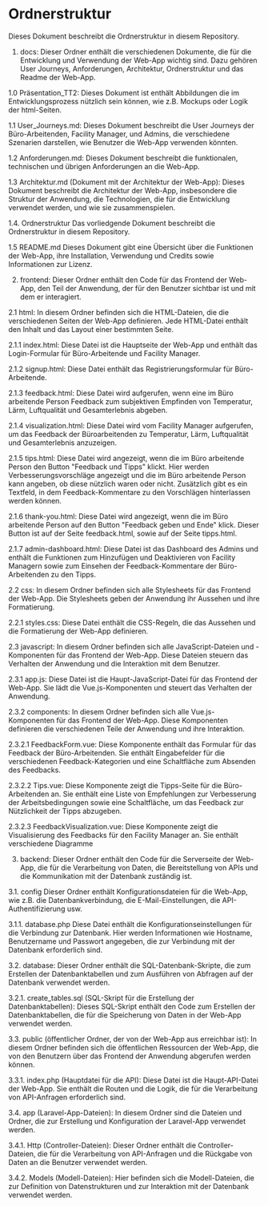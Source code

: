 # Ordnerstruktur
Dieses Dokument beschreibt die Ordnerstruktur in diesem Repository.

1. docs: 
Dieser Ordner enthält die verschiedenen Dokumente, die für die Entwicklung und Verwendung der Web-App wichtig sind. Dazu gehören User Journeys, Anforderungen, Architektur, Ordnerstruktur und das Readme der Web-App.

1.0 Präsentation_TT2:
Dieses Dokument ist enthält Abbildungen die im Entwicklungsprozess nützlich sein können, wie z.B. Mockups oder Logik der html-Seiten. 

1.1 User_Journeys.md: 
Dieses Dokument beschreibt die User Journeys der Büro-Arbeitenden, Facility Manager, und Admins, die verschiedene Szenarien darstellen, wie Benutzer die Web-App verwenden könnten.

1.2 Anforderungen.md: 
Dieses Dokument beschreibt die funktionalen, technischen und übrigen Anforderungen an die Web-App.

1.3 Architektur.md (Dokument mit der Architektur der Web-App): 
Dieses Dokument beschreibt die Architektur der Web-App, insbesondere die Struktur der Anwendung, die Technologien, die für die Entwicklung verwendet werden, und wie sie zusammenspielen.

1.4. Ordnerstruktur
Das vorliedgende Dokument beschreibt die Ordnerstruktur in diesem Repository.

1.5 README.md
Dieses Dokument gibt eine Übersicht über die Funktionen der Web-App, ihre Installation, Verwendung und Credits sowie Informationen zur Lizenz.

2. frontend: 
Dieser Ordner enthält den Code für das Frontend der Web-App, den Teil der Anwendung, der für den Benutzer sichtbar ist und mit dem er interagiert.

2.1 html: 
In diesem Ordner befinden sich die HTML-Dateien, die die verschiedenen Seiten der Web-App definieren. Jede HTML-Datei enthält den Inhalt und das Layout einer bestimmten Seite.

2.1.1 index.html: 
Diese Datei ist die Hauptseite der Web-App und enthält das Login-Formular für Büro-Arbeitende und Facility Manager.

2.1.2 signup.html: 
Diese Datei enthält das Registrierungsformular für Büro-Arbeitende.

2.1.3 feedback.html: 
Diese Datei wird aufgerufen, wenn eine im Büro arbeitende Person Feedback zum subjektiven Empfinden von Temperatur, Lärm, Luftqualität und Gesamterlebnis abgeben.

2.1.4 visualization.html: 
Diese Datei wird vom Facility Manager aufgerufen, um das Feedback der Büroarbeitenden zu Temperatur, Lärm, Luftqualität und Gesamterlebnis anzuzeigen.

2.1.5 tips.html: 
Diese Datei wird angezeigt, wenn die im Büro arbeitende Person den Button "Feedback und Tipps" klickt. Hier werden Verbesserungsvorschläge angezeigt und die im Büro arbeitende Person kann angeben, ob diese nützlich waren oder nicht. Zusätzlich gibt es ein Textfeld, in dem Feedback-Kommentare zu den Vorschlägen hinterlassen werden können.

2.1.6 thank-you.html:
Diese Datei wird angezeigt, wenn die im Büro arbeitende Person auf den Button "Feedback geben und Ende" klick. Dieser Button ist auf der Seite feedback.html, sowie auf der Seite tipps.html.

2.1.7 admin-dashboard.html: 
Diese Datei ist das Dashboard des Admins und enthält die Funktionen zum Hinzufügen und Deaktivieren von Facility Managern sowie zum Einsehen der Feedback-Kommentare der Büro-Arbeitenden zu den Tipps.

2.2 css: 
In diesem Ordner befinden sich alle Stylesheets für das Frontend der Web-App. Die Stylesheets geben der Anwendung ihr Aussehen und ihre Formatierung.

2.2.1 styles.css: 
Diese Datei enthält die CSS-Regeln, die das Aussehen und die Formatierung der Web-App definieren.

2.3 javascript: 
In diesem Ordner befinden sich alle JavaScript-Dateien und -Komponenten für das Frontend der Web-App. Diese Dateien steuern das Verhalten der Anwendung und die Interaktion mit dem Benutzer.

2.3.1 app.js: Diese Datei ist die Haupt-JavaScript-Datei für das Frontend der Web-App. Sie lädt die Vue.js-Komponenten und steuert das Verhalten der Anwendung.

2.3.2 components: 
In diesem Ordner befinden sich alle Vue.js-Komponenten für das Frontend der Web-App. Diese Komponenten definieren die verschiedenen Teile der Anwendung und ihre Interaktion.

2.3.2.1 FeedbackForm.vue: 
Diese Komponente enthält das Formular für das Feedback der Büro-Arbeitenden. Sie enthält Eingabefelder für die verschiedenen Feedback-Kategorien und eine Schaltfläche zum Absenden des Feedbacks.

2.3.2.2 Tips.vue: 
Diese Komponente zeigt die Tipps-Seite für die Büro-Arbeitenden an. Sie enthält eine Liste von Empfehlungen zur Verbesserung der Arbeitsbedingungen sowie eine Schaltfläche, um das Feedback zur Nützlichkeit der Tipps abzugeben.

2.3.2.3 FeedbackVisualization.vue: 
Diese Komponente zeigt die Visualisierung des Feedbacks für den Facility Manager an. Sie enthält verschiedene Diagramme

3. backend:
Dieser Ordner enthält den Code für die Serverseite der Web-App, die für die Verarbeitung von Daten, die Bereitstellung von APIs und die Kommunikation mit der Datenbank zuständig ist.

3.1. config
Dieser Ordner enthält Konfigurationsdateien für die Web-App, wie z.B. die Datenbankverbindung, die E-Mail-Einstellungen, die API-Authentifizierung usw.

3.1.1. database.php
Diese Datei enthält die Konfigurationseinstellungen für die Verbindung zur Datenbank. Hier werden Informationen wie Hostname, Benutzername und Passwort angegeben, die zur Verbindung mit der Datenbank erforderlich sind.

3.2. database: 
Dieser Ordner enthält die SQL-Datenbank-Skripte, die zum Erstellen der Datenbanktabellen und zum Ausführen von Abfragen auf der Datenbank verwendet werden.

3.2.1. create_tables.sql (SQL-Skript für die Erstellung der Datenbanktabellen): 
Dieses SQL-Skript enthält den Code zum Erstellen der Datenbanktabellen, die für die Speicherung von Daten in der Web-App verwendet werden.

3.3. public (öffentlicher Ordner, der von der Web-App aus erreichbar ist): 
In diesem Ordner befinden sich die öffentlichen Ressourcen der Web-App, die von den Benutzern über das Frontend der Anwendung abgerufen werden können.

3.3.1. index.php (Hauptdatei für die API): 
Diese Datei ist die Haupt-API-Datei der Web-App. Sie enthält die Routen und die Logik, die für die Verarbeitung von API-Anfragen erforderlich sind.

3.4. app (Laravel-App-Dateien): 
In diesem Ordner sind die Dateien und Ordner, die zur Erstellung und Konfiguration der Laravel-App verwendet werden.

3.4.1. Http (Controller-Dateien): 
Dieser Ordner enthält die Controller-Dateien, die für die Verarbeitung von API-Anfragen und die Rückgabe von Daten an die Benutzer verwendet werden.

3.4.2. Models (Modell-Dateien): 
Hier befinden sich die Modell-Dateien, die zur Definition von Datenstrukturen und zur Interaktion mit der Datenbank verwendet werden.

